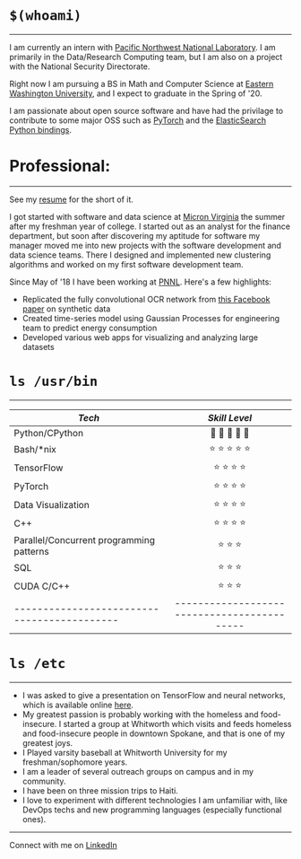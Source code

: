 
# `$(whoami)`
---

I am currently an intern with [Pacific Northwest National Laboratory](https://www.pnnl.gov/). I am 
primarily in the Data/Research Computing team, but I am also on a project with the National
Security Directorate.

Right now I am pursuing a BS in Math and Computer Science at [Eastern Washington University](https://www.ewu.edu/), 
and I expect to graduate in the Spring of '20.

I am passionate about open source software and have had the privilage to contribute to some 
major OSS such as [PyTorch](https://github.com/pytorch/pytorch) and the 
[ElasticSearch Python bindings](https://github.com/ashermancinelli/elasticsearch-py).


# Professional: 
---

See my [resume](static/personal/resume.pdf) for the short of it.

I got started with software and data science at [Micron Virginia](https://www.micron.com/) the summer 
after my freshman year of college. I started out as an analyst for the finance department, but
soon after discovering my aptitude for software my manager moved me into new projects with the 
software development and data science teams. There I designed and implemented new clustering algorithms
and worked on my first software development team.

Since May of '18 I have been working at [PNNL](https://www.pnnl.gov/). Here's a few highlights:
- Replicated the fully convolutional OCR network from [this Facebook paper](https://code.fb.com/ai-research/rosetta-understanding-text-in-images-and-videos-with-machine-learning/) on synthetic data
- Created time-series model using Gaussian Processes for engineering team to predict energy consumption
- Developed various web apps for visualizing and analyzing large datasets


# `ls /usr/bin`
---

|  ***Tech***                               |  ***Skill Level***                        |
|-------------------------------------------|:-----------------------------------------:|
|Python/CPython                             | :snake: :snake: :snake: :snake: :snake:   |
|Bash/\*nix                                 | :star: :star: :star: :star: :star:        |
|TensorFlow                                 | :star: :star: :star: :star:               |
|PyTorch                                    | :star: :star: :star: :star:               |
|Data Visualization                         | :star: :star: :star: :star:               |
|C++                                        | :star: :star: :star: :star:               |
|Parallel/Concurrent programming patterns   | :star: :star: :star:                      |
|SQL                                        | :star: :star: :star:                      |
|CUDA C/C++                                 | :star: :star: :star:                      |
|-------------------------------------------|-------------------------------------------|


# `ls /etc`
---

- I was asked to give a presentation on TensorFlow and neural networks, which is available online [here](fullstacktc.org/user/amancinelli).
- My greatest passion is probably working with the homeless and food-insecure. I started a group at Whitworth which visits and feeds homeless and food-insecure people in downtown Spokane, and that is one of my greatest joys. 
- I Played varsity baseball at Whitworth University for my freshman/sophomore years.
- I am a leader of several outreach groups on campus and in my community.
- I have been on three mission trips to Haiti.
- I love to experiment with different technologies I am unfamiliar with, like DevOps techs and new programming languages (especially functional ones).


---
Connect with me on [LinkedIn](https://www.linkedin.com/in/asher-mancinelli-bb4a56144/)

